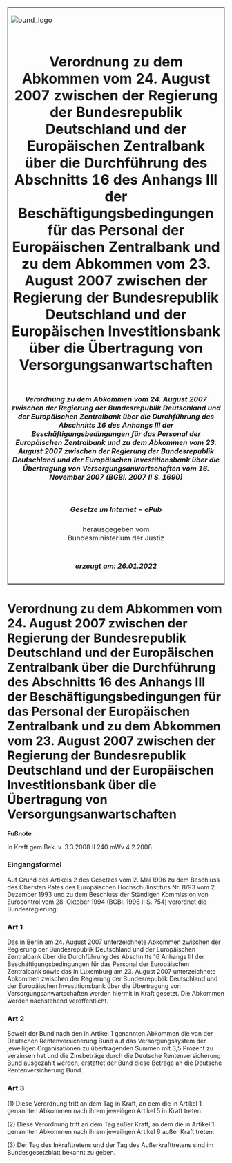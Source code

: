 <span id="DECKBLATT.html"></span>

<table border="0" frame="border" width="100%">

<tr valign="top">

<td align="left">

![bund\_logo](BfJ_2021_Web_de_de.gif)

</td>

<td align="right">

 

</td>

</tr>

<tr align="center" valign="middle">

<td colspan="2">

# Verordnung zu dem Abkommen vom 24. August 2007 zwischen der Regierung der Bundesrepublik Deutschland und der Europäischen Zentralbank über die Durchführung des Abschnitts 16 des Anhangs III der Beschäftigungsbedingungen für das Personal der Europäischen Zentralbank und zu dem Abkommen vom 23. August 2007 zwischen der Regierung der Bundesrepublik Deutschland und der Europäischen Investitionsbank über die Übertragung von Versorgungsanwartschaften

</td>

</tr>

<tr align="center" valign="middle">

<td colspan="2">

##### Verordnung zu dem Abkommen vom 24. August 2007 zwischen der Regierung der Bundesrepublik Deutschland und der Europäischen Zentralbank über die Durchführung des Abschnitts 16 des Anhangs III der Beschäftigungsbedingungen für das Personal der Europäischen Zentralbank und zu dem Abkommen vom 23. August 2007 zwischen der Regierung der Bundesrepublik Deutschland und der Europäischen Investitionsbank über die Übertragung von Versorgungsanwartschaften vom 16. November 2007 (BGBl. 2007 II S. 1690)

</td>

</tr>

<tr align="center" valign="middle">

<td colspan="2">

  
  

##### Gesetze im Internet - ePub  
  
herausgegeben vom  
Bundesministerium der Justiz

</td>

</tr>

<tr align="center" valign="bottom">

<td colspan="2">

  
  

##### erzeugt am: 26.01.2022

</td>

</tr>

</table>

<span id="BJNR169020007.html"></span>

# Verordnung zu dem Abkommen vom 24. August 2007 zwischen der Regierung der Bundesrepublik Deutschland und der Europäischen Zentralbank über die Durchführung des Abschnitts 16 des Anhangs III der Beschäftigungsbedingungen für das Personal der Europäischen Zentralbank und zu dem Abkommen vom 23. August 2007 zwischen der Regierung der Bundesrepublik Deutschland und der Europäischen Investitionsbank über die Übertragung von Versorgungsanwartschaften

<div>

  
**Fußnote**

<div class="jnhtml">

<div>

<div class="jurAbsatz">

In Kraft gem Bek. v. 3.3.2008 II 240 mWv 4.2.2008

</div>

</div>

</div>

</div>

<span id="BJNR169020007BJNE000100000.html"></span>

### Eingangsformel  

<div>

<div class="jnhtml">

<div>

<div class="jurAbsatz">

Auf Grund des Artikels 2 des Gesetzes vom 2. Mai 1996 zu dem Beschluss
des Obersten Rates des Europäischen Hochschulinstituts Nr. 8/93 vom 2.
Dezember 1993 und zu dem Beschluss der Ständigen Kommission von
Eurocontrol vom 28. Oktober 1994 (BGBl. 1996 II S. 754) verordnet die
Bundesregierung:

</div>

</div>

</div>

</div>

<span id="BJNR169020007BJNE000200000.html"></span>

### Art 1  

<div>

<div class="jnhtml">

<div>

<div class="jurAbsatz">

Das in Berlin am 24. August 2007 unterzeichnete Abkommen zwischen der
Regierung der Bundesrepublik Deutschland und der Europäischen
Zentralbank über die Durchführung des Abschnitts 16 Anhangs III der
Beschäftigungsbedingungen für das Personal der Europäischen Zentralbank
sowie das in Luxemburg am 23. August 2007 unterzeichnete Abkommen
zwischen der Regierung der Bundesrepublik Deutschland und der
Europäischen Investitionsbank über die Übertragung von
Versorgungsanwartschaften werden hiermit in Kraft gesetzt. Die Abkommen
werden nachstehend veröffentlicht.

</div>

</div>

</div>

</div>

<span id="BJNR169020007BJNE000300000.html"></span>

### Art 2  

<div>

<div class="jnhtml">

<div>

<div class="jurAbsatz">

Soweit der Bund nach den in Artikel 1 genannten Abkommen die von der
Deutschen Rentenversicherung Bund auf das Versorgungssystem der
jeweiligen Organisationen zu übertragenden Summen mit 3,5 Prozent zu
verzinsen hat und die Zinsbeträge durch die Deutsche Rentenversicherung
Bund ausgezahlt werden, erstattet der Bund diese Beträge an die Deutsche
Rentenversicherung Bund.

</div>

</div>

</div>

</div>

<span id="BJNR169020007BJNE000400000.html"></span>

### Art 3  

<div>

<div class="jnhtml">

<div>

<div class="jurAbsatz">

(1) Diese Verordnung tritt an dem Tag in Kraft, an dem die in Artikel 1
genannten Abkommen nach ihrem jeweiligen Artikel 5 in Kraft treten.

</div>

<div class="jurAbsatz">

(2) Diese Verordnung tritt an dem Tag außer Kraft, an dem die in Artikel
1 genannten Abkommen nach ihrem jeweiligen Artikel 6 außer Kraft treten.

</div>

<div class="jurAbsatz">

(3) Der Tag des Inkrafttretens und der Tag des Außerkrafttretens sind im
Bundesgesetzblatt bekannt zu geben.

</div>

</div>

</div>

</div>
